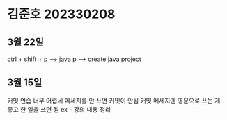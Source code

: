 # 김준호 202330208 


## 3월 22일
ctrl + shift + p --> java p --> create java project



## 3월 15일
커밋 연습 너무 어렵네
메세지를 안 쓰면 커밋이 안됨
커밋 메세지엔 영문으로 쓰는 게 좋고 한 일을 쓰면 됨 
ex - 강의 내용 정리

